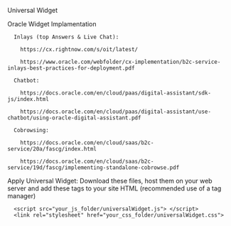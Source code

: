 
Universal Widget

Oracle Widget Implamentation

      Inlays (top Answers & Live Chat):

        https://cx.rightnow.com/s/oit/latest/

        https://www.oracle.com/webfolder/cx-implementation/b2c-service-inlays-best-practices-for-deployment.pdf

      Chatbot:

        https://docs.oracle.com/en/cloud/paas/digital-assistant/sdk-js/index.html

        https://docs.oracle.com/en/cloud/paas/digital-assistant/use-chatbot/using-oracle-digital-assistant.pdf

      Cobrowsing:

        https://docs.oracle.com/en/cloud/saas/b2c-service/20a/fascg/index.html

        https://docs.oracle.com/en/cloud/saas/b2c-service/19d/fascg/implementing-standalone-cobrowse.pdf

Apply Universal Widget:
Download these files, host them on your web server and add these tags to your site HTML (recommended use of a tag manager)

      <script src="your_js_folder/universalWidget.js"> </script>
      <link rel="stylesheet" href="your_css_folder/universalWidget.css">
